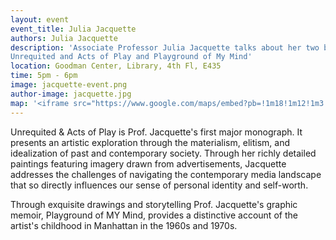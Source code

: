 ```yaml
---
layout: event
event_title: Julia Jacquette
authors: Julia Jacquette
description: 'Associate Professor Julia Jacquette talks about her two books:
Unrequited and Acts of Play and Playground of My Mind'
location: Goodman Center, Library, 4th Fl, E435
time: 5pm - 6pm
image: jacquette-event.png
author-image: jacquette.jpg
map: '<iframe src="https://www.google.com/maps/embed?pb=!1m18!1m12!1m3!1d3022.707284603599!2d-73.99667478412604!3d40.74646604344223!2m3!1f0!2f0!3f0!3m2!1i1024!2i768!4f13.1!3m3!1m2!1s0x89c259a553e272f1%3A0x9a8fe3f0b2bf1474!2sShirley+A.+Goodman+Resource+Center%2C+Fashion+Institute+of+Technology%2C+227+W+27th+St%2C+New+York%2C+NY+10001!5e0!3m2!1sen!2sus!4v1546455243331" width="600" height="450" frameborder="0" style="border:0" allowfullscreen></iframe>'
---
```

Unrequited & Acts of Play is Prof. Jacquette's first major monograph. It presents an artistic exploration through the materialism, elitism, and idealization of past and contemporary society. Through her richly detailed paintings featuring imagery drawn from advertisements, Jacquette addresses the challenges of navigating the contemporary media landscape that so directly influences our sense of personal identity and self-worth.

Through exquisite drawings and storytelling Prof. Jacquette's graphic memoir, Playground of MY Mind, provides a distinctive account of the artist's childhood in Manhattan in the 1960s and 1970s.
